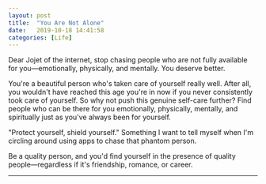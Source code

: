 ```yaml
---
layout: post
title:  "You Are Not Alone"
date:   2019-10-18 14:41:58
categories: [Life]
---
```


Dear Jojet of the internet, stop chasing people who are not fully available for you—emotionally, physically, and mentally. You deserve better. 

You're a beautiful person who's taken care of yourself really well. After all, you wouldn't have reached this age you're in now if you never consistently took care of yourself. So why not push this genuine self-care further? Find people who can be there for you emotionally, physically, mentally, and spiritually just as you've always been for yourself.

"Protect yourself, shield yourself." Something I want to tell myself when I'm circling around using apps to chase that phantom person. 

Be a quality person, and you'd find yourself in the presence of quality people—regardless if it's friendship, romance, or career. 



---
